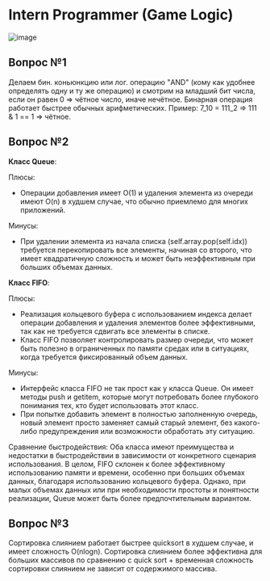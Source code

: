 # Intern Programmer (Game Logic)

![image](https://github.com/Vladislav-GitHub/Intern-Programmer-Game-Logic-/assets/85065325/73cfd1b5-c63a-47c1-9998-721f435a7eee)

## Вопрос №1

Делаем бин. коньюнкцию или лог. операцию "AND" (кому как удобнее определять одну и ту же операцию) и смотрим на младший бит числа, если он равен 0 => чётное число, иначе нечётное. Бинарная операция работает быстрее обычных арифметических. Пример: 7_10 = 111_2 => 111 & 1 == 1 => чётное.

## Вопрос №2

**Класс Queue**:

Плюсы:

- Операции добавления имеет O(1) и удаления элемента из очереди имеют O(n) в худшем случае, что обычно приемлемо для многих приложений.

Минусы:

- При удалении элемента из начала списка (self.array.pop(self.idx)) требуется перекопировать все элементы, начиная со второго, что имеет квадратичную сложность и может быть неэффективным при больших объемах данных.

**Класс FIFO**:

Плюсы:

- Реализация кольцевого буфера с использованием индекса делает операции добавления и удаления элементов более эффективными, так как не требуется сдвигать все элементы в списке.
- Класс FIFO позволяет контролировать размер очереди, что может быть полезно в ограниченных по памяти средах или в ситуациях, когда требуется фиксированный объем данных.
  
Минусы:

- Интерфейс класса FIFO не так прост как у класса Queue. Он имеет методы push и getitem, которые могут потребовать более глубокого понимания тех, кто будет использовать этот класс.
- При попытке добавить элемент в полностью заполненную очередь, новый элемент просто заменяет самый старый элемент, без какого-либо предупреждения или возможности обработать эту ситуацию.

Сравнение быстродействия:
Оба класса имеют преимущества и недостатки в быстродействии в зависимости от конкретного сценария использования. В целом, FIFO склонен к более эффективному использованию памяти и времени, особенно при больших объемах данных, благодаря использованию кольцевого буфера. Однако, при малых объемах данных или при необходимости простоты и понятности реализации, Queue может быть более предпочтительным вариантом.

## Вопрос №3

Сортировка слиянием работает быстрее quicksort в худшем случае, и имеет сложность O(nlogn). Сортировка слиянием более эффективна для больших массивов по сравнению с quick sort + временная сложность сортировки слиянием не зависит от содержимого массива.
